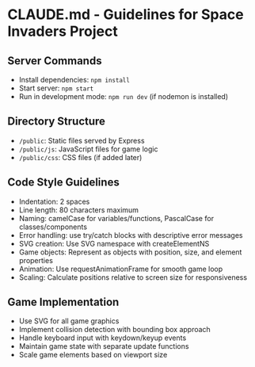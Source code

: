 # CLAUDE.md - Guidelines for Space Invaders Project

## Server Commands
- Install dependencies: `npm install`
- Start server: `npm start`
- Run in development mode: `npm run dev` (if nodemon is installed)

## Directory Structure
- `/public`: Static files served by Express
- `/public/js`: JavaScript files for game logic
- `/public/css`: CSS files (if added later)

## Code Style Guidelines
- Indentation: 2 spaces
- Line length: 80 characters maximum
- Naming: camelCase for variables/functions, PascalCase for classes/components
- Error handling: use try/catch blocks with descriptive error messages
- SVG creation: Use SVG namespace with createElementNS
- Game objects: Represent as objects with position, size, and element properties
- Animation: Use requestAnimationFrame for smooth game loop
- Scaling: Calculate positions relative to screen size for responsiveness

## Game Implementation
- Use SVG for all game graphics
- Implement collision detection with bounding box approach
- Handle keyboard input with keydown/keyup events
- Maintain game state with separate update functions
- Scale game elements based on viewport size